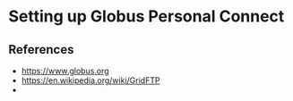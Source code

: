 # Setting up Globus Personal Connect

## References
- https://www.globus.org
- https://en.wikipedia.org/wiki/GridFTP
- 

